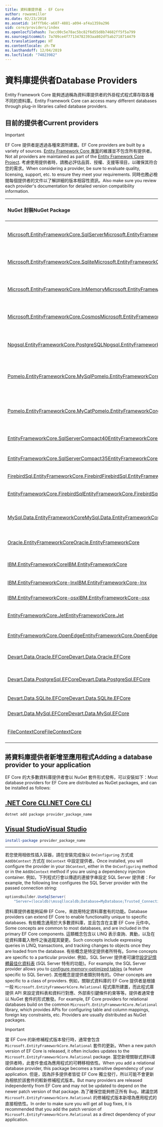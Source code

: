```yaml
---
title: 資料庫提供者 - EF Core
author: rowanmiller
ms.date: 02/23/2018
ms.assetid: 14fffb6c-a687-4881-a094-af4a1359a296
uid: core/providers/index
ms.openlocfilehash: 7acc00c5e78ac5bc82f6d55d8b74682ff5f5a799
ms.sourcegitcommit: 7a709ce4f77134782393aa802df5ab2718714479
ms.translationtype: HT
ms.contentlocale: zh-TW
ms.lasthandoff: 12/04/2019
ms.locfileid: "74823982"
---
```

# <a name="database-providers"></a><span data-ttu-id="71b77-102">資料庫提供者</span><span class="sxs-lookup"><span data-stu-id="71b77-102">Database Providers</span></span>

<span data-ttu-id="71b77-103">Entity Framework Core 能夠透過稱為資料庫提供者的外掛程式程式庫存取各種不同的資料庫。</span><span class="sxs-lookup"><span data-stu-id="71b77-103">Entity Framework Core can access many different databases through plug-in libraries called database providers.</span></span>

## <a name="current-providers"></a><span data-ttu-id="71b77-104">目前的提供者</span><span class="sxs-lookup"><span data-stu-id="71b77-104">Current providers</span></span>

> [!IMPORTANT]  
> <span data-ttu-id="71b77-105">EF Core 提供者是透過各種來源所建置。</span><span class="sxs-lookup"><span data-stu-id="71b77-105">EF Core providers are built by a variety of sources.</span></span> <span data-ttu-id="71b77-106">[Entity Framework Core 專案](https://github.com/aspnet/EntityFrameworkCore)的維護並不包含所有提供者。</span><span class="sxs-lookup"><span data-stu-id="71b77-106">Not all providers are maintained as part of the [Entity Framework Core Project](https://github.com/aspnet/EntityFrameworkCore).</span></span> <span data-ttu-id="71b77-107">考慮使用提供者時，請務必評估品質、授權、支援等項目，以確保其符合您的需求。</span><span class="sxs-lookup"><span data-stu-id="71b77-107">When considering a provider, be sure to evaluate quality, licensing, support, etc. to ensure they meet your requirements.</span></span> <span data-ttu-id="71b77-108">同時也務必檢閱每個提供者的文件以了解詳細的版本相容性資訊。</span><span class="sxs-lookup"><span data-stu-id="71b77-108">Also make sure you review each provider's documentation for detailed version compatibility information.</span></span>

| <span data-ttu-id="71b77-109">NuGet 封裝</span><span class="sxs-lookup"><span data-stu-id="71b77-109">NuGet Package</span></span>                                                                                                        | <span data-ttu-id="71b77-110">支援的資料庫引擎</span><span class="sxs-lookup"><span data-stu-id="71b77-110">Supported database engines</span></span> | <span data-ttu-id="71b77-111">維護程式/廠商</span><span class="sxs-lookup"><span data-stu-id="71b77-111">Maintainer / Vendor</span></span>                                                           | <span data-ttu-id="71b77-112">注意/需求</span><span class="sxs-lookup"><span data-stu-id="71b77-112">Notes / Requirements</span></span> | <span data-ttu-id="71b77-113">實用連結</span><span class="sxs-lookup"><span data-stu-id="71b77-113">Useful links</span></span>                                                                                                                                                                                       |
|:---------------------------------------------------------------------------------------------------------------------|:---------------------------|:------------------------------------------------------------------------------|:---------------------|:---------------------------------------------------------------------------------------------------------------------------------------------------------------------------------------------------|
| [<span data-ttu-id="71b77-114">Microsoft.EntityFrameworkCore.SqlServer</span><span class="sxs-lookup"><span data-stu-id="71b77-114">Microsoft.EntityFrameworkCore.SqlServer</span></span>](https://www.nuget.org/packages/Microsoft.EntityFrameworkCore.SqlServer)    | <span data-ttu-id="71b77-115">SQL Server 2012 及更新版本</span><span class="sxs-lookup"><span data-stu-id="71b77-115">SQL Server 2012 onwards</span></span>    | <span data-ttu-id="71b77-116">[EF Core 專案](https://github.com/aspnet/EntityFrameworkCore/) (Microsoft)</span><span class="sxs-lookup"><span data-stu-id="71b77-116">[EF Core Project](https://github.com/aspnet/EntityFrameworkCore/) (Microsoft)</span></span> |                      | [<span data-ttu-id="71b77-117">docs</span><span class="sxs-lookup"><span data-stu-id="71b77-117">docs</span></span>](xref:core/providers/sql-server/index)                                                                                                                                                       |
| [<span data-ttu-id="71b77-118">Microsoft.EntityFrameworkCore.Sqlite</span><span class="sxs-lookup"><span data-stu-id="71b77-118">Microsoft.EntityFrameworkCore.Sqlite</span></span>](https://www.nuget.org/packages/Microsoft.EntityFrameworkCore.Sqlite)          | <span data-ttu-id="71b77-119">SQLite 3.7 及更新版本</span><span class="sxs-lookup"><span data-stu-id="71b77-119">SQLite 3.7 onwards</span></span>         | <span data-ttu-id="71b77-120">[EF Core 專案](https://github.com/aspnet/EntityFrameworkCore/) (Microsoft)</span><span class="sxs-lookup"><span data-stu-id="71b77-120">[EF Core Project](https://github.com/aspnet/EntityFrameworkCore/) (Microsoft)</span></span> |                      | [<span data-ttu-id="71b77-121">docs</span><span class="sxs-lookup"><span data-stu-id="71b77-121">docs</span></span>](xref:core/providers/sqlite/index)                                                                                                                                                           |
| [<span data-ttu-id="71b77-122">Microsoft.EntityFrameworkCore.InMemory</span><span class="sxs-lookup"><span data-stu-id="71b77-122">Microsoft.EntityFrameworkCore.InMemory</span></span>](https://www.nuget.org/packages/Microsoft.EntityFrameworkCore.InMemory)      | <span data-ttu-id="71b77-123">EF Core 記憶體內部資料庫</span><span class="sxs-lookup"><span data-stu-id="71b77-123">EF Core in-memory database</span></span> | <span data-ttu-id="71b77-124">[EF Core 專案](https://github.com/aspnet/EntityFrameworkCore/) (Microsoft)</span><span class="sxs-lookup"><span data-stu-id="71b77-124">[EF Core Project](https://github.com/aspnet/EntityFrameworkCore/) (Microsoft)</span></span> | <span data-ttu-id="71b77-125">僅供測試</span><span class="sxs-lookup"><span data-stu-id="71b77-125">For testing only</span></span>     | [<span data-ttu-id="71b77-126">docs</span><span class="sxs-lookup"><span data-stu-id="71b77-126">docs</span></span>](xref:core/providers/in-memory/index)                                                                                                                                                        |
| [<span data-ttu-id="71b77-127">Microsoft.EntityFrameworkCore.Cosmos</span><span class="sxs-lookup"><span data-stu-id="71b77-127">Microsoft.EntityFrameworkCore.Cosmos</span></span>](https://www.nuget.org/packages/Microsoft.EntityFrameworkCore.Cosmos)          | <span data-ttu-id="71b77-128">Azure Cosmos DB SQL API</span><span class="sxs-lookup"><span data-stu-id="71b77-128">Azure Cosmos DB SQL API</span></span>    | <span data-ttu-id="71b77-129">[EF Core 專案](https://github.com/aspnet/EntityFrameworkCore/) (Microsoft)</span><span class="sxs-lookup"><span data-stu-id="71b77-129">[EF Core Project](https://github.com/aspnet/EntityFrameworkCore/) (Microsoft)</span></span> |                      | [<span data-ttu-id="71b77-130">docs</span><span class="sxs-lookup"><span data-stu-id="71b77-130">docs</span></span>](xref:core/providers/cosmos/index)                                                                                                                                                           |
| [<span data-ttu-id="71b77-131">Npgsql.EntityFrameworkCore.PostgreSQL</span><span class="sxs-lookup"><span data-stu-id="71b77-131">Npgsql.EntityFrameworkCore.PostgreSQL</span></span>](https://www.nuget.org/packages/Npgsql.EntityFrameworkCore.PostgreSQL)        | <span data-ttu-id="71b77-132">PostgreSQL</span><span class="sxs-lookup"><span data-stu-id="71b77-132">PostgreSQL</span></span>                 | [<span data-ttu-id="71b77-133">Npgsql 開發小組</span><span class="sxs-lookup"><span data-stu-id="71b77-133">Npgsql Development Team</span></span>](https://github.com/npgsql)                          |                      | [<span data-ttu-id="71b77-134">docs</span><span class="sxs-lookup"><span data-stu-id="71b77-134">docs</span></span>](https://www.npgsql.org/efcore/index.html)                                                                                                                                                   |
| [<span data-ttu-id="71b77-135">Pomelo.EntityFrameworkCore.MySql</span><span class="sxs-lookup"><span data-stu-id="71b77-135">Pomelo.EntityFrameworkCore.MySql</span></span>](https://www.nuget.org/packages/Pomelo.EntityFrameworkCore.MySql)                  | <span data-ttu-id="71b77-136">MySQL、MariaDB</span><span class="sxs-lookup"><span data-stu-id="71b77-136">MySQL, MariaDB</span></span>             | [<span data-ttu-id="71b77-137">Pomelo Foundation 專案</span><span class="sxs-lookup"><span data-stu-id="71b77-137">Pomelo Foundation Project</span></span>](https://github.com/PomeloFoundation)              |                      | [<span data-ttu-id="71b77-138">讀我檔案</span><span class="sxs-lookup"><span data-stu-id="71b77-138">readme</span></span>](https://github.com/PomeloFoundation/Pomelo.EntityFrameworkCore.MySql/blob/master/README.md)                                                                                               |
| [<span data-ttu-id="71b77-139">Pomelo.EntityFrameworkCore.MyCat</span><span class="sxs-lookup"><span data-stu-id="71b77-139">Pomelo.EntityFrameworkCore.MyCat</span></span>](https://www.nuget.org/packages/Pomelo.EntityFrameworkCore.MyCat)                  | <span data-ttu-id="71b77-140">MyCAT 伺服器</span><span class="sxs-lookup"><span data-stu-id="71b77-140">MyCAT Server</span></span>               | [<span data-ttu-id="71b77-141">Pomelo Foundation 專案</span><span class="sxs-lookup"><span data-stu-id="71b77-141">Pomelo Foundation Project</span></span>](https://github.com/PomeloFoundation)              | <span data-ttu-id="71b77-142">只有發行前版本</span><span class="sxs-lookup"><span data-stu-id="71b77-142">Prerelease only</span></span>      | [<span data-ttu-id="71b77-143">讀我檔案</span><span class="sxs-lookup"><span data-stu-id="71b77-143">readme</span></span>](https://github.com/PomeloFoundation/Pomelo.EntityFrameworkCore.MyCat/blob/master/README.md)                                                                                               |
| [<span data-ttu-id="71b77-144">EntityFrameworkCore.SqlServerCompact40</span><span class="sxs-lookup"><span data-stu-id="71b77-144">EntityFrameworkCore.SqlServerCompact40</span></span>](https://www.nuget.org/packages/EntityFrameworkCore.SqlServerCompact40)      | <span data-ttu-id="71b77-145">SQL Server Compact 4.0</span><span class="sxs-lookup"><span data-stu-id="71b77-145">SQL Server Compact 4.0</span></span>     | [<span data-ttu-id="71b77-146">Erik Ejlskov Jensen</span><span class="sxs-lookup"><span data-stu-id="71b77-146">Erik Ejlskov Jensen</span></span>](https://github.com/ErikEJ/)                             | <span data-ttu-id="71b77-147">.NET Framework</span><span class="sxs-lookup"><span data-stu-id="71b77-147">.NET Framework</span></span>       | [<span data-ttu-id="71b77-148">wiki</span><span class="sxs-lookup"><span data-stu-id="71b77-148">wiki</span></span>](https://github.com/ErikEJ/EntityFramework.SqlServerCompact/wiki/Using-EF-Core-with-SQL-Server-Compact-in-Traditional-.NET-Applications)                                                     |
| [<span data-ttu-id="71b77-149">EntityFrameworkCore.SqlServerCompact35</span><span class="sxs-lookup"><span data-stu-id="71b77-149">EntityFrameworkCore.SqlServerCompact35</span></span>](https://www.nuget.org/packages/EntityFrameworkCore.SqlServerCompact35)      | <span data-ttu-id="71b77-150">SQL Server Compact 3.5</span><span class="sxs-lookup"><span data-stu-id="71b77-150">SQL Server Compact 3.5</span></span>     | [<span data-ttu-id="71b77-151">Erik Ejlskov Jensen</span><span class="sxs-lookup"><span data-stu-id="71b77-151">Erik Ejlskov Jensen</span></span>](https://github.com/ErikEJ/)                             | <span data-ttu-id="71b77-152">.NET Framework</span><span class="sxs-lookup"><span data-stu-id="71b77-152">.NET Framework</span></span>       | [<span data-ttu-id="71b77-153">wiki</span><span class="sxs-lookup"><span data-stu-id="71b77-153">wiki</span></span>](https://github.com/ErikEJ/EntityFramework.SqlServerCompact/wiki/Using-EF-Core-with-SQL-Server-Compact-in-Traditional-.NET-Applications)                                                     |
| [<span data-ttu-id="71b77-154">FirebirdSql.EntityFrameworkCore.Firebird</span><span class="sxs-lookup"><span data-stu-id="71b77-154">FirebirdSql.EntityFrameworkCore.Firebird</span></span>](https://www.nuget.org/packages/FirebirdSql.EntityFrameworkCore.Firebird/) | <span data-ttu-id="71b77-155">Firebird 2.5 及 3.x</span><span class="sxs-lookup"><span data-stu-id="71b77-155">Firebird 2.5 and 3.x</span></span>       | [<span data-ttu-id="71b77-156">Jiří Činčura</span><span class="sxs-lookup"><span data-stu-id="71b77-156">Jiří Činčura</span></span>](https://github.com/cincuranet)                                 |                      | [<span data-ttu-id="71b77-157">docs</span><span class="sxs-lookup"><span data-stu-id="71b77-157">docs</span></span>](https://github.com/cincuranet/FirebirdSql.Data.FirebirdClient/blob/master/Provider/docs/entity-framework-core.md)                                                                           |
| [<span data-ttu-id="71b77-158">EntityFrameworkCore.FirebirdSql</span><span class="sxs-lookup"><span data-stu-id="71b77-158">EntityFrameworkCore.FirebirdSql</span></span>](https://www.nuget.org/packages/EntityFrameworkCore.FirebirdSql/)                   | <span data-ttu-id="71b77-159">Firebird 2.5 及 3.x</span><span class="sxs-lookup"><span data-stu-id="71b77-159">Firebird 2.5 and 3.x</span></span>       | [<span data-ttu-id="71b77-160">Rafael Almeida</span><span class="sxs-lookup"><span data-stu-id="71b77-160">Rafael Almeida</span></span>](https://github.com/ralmsdeveloper)                           |                      | [<span data-ttu-id="71b77-161">wiki</span><span class="sxs-lookup"><span data-stu-id="71b77-161">wiki</span></span>](https://github.com/ralmsdeveloper/EntityFrameworkCore.FirebirdSQL/wiki)                                                                                                                     |
| [<span data-ttu-id="71b77-162">MySql.Data.EntityFrameworkCore</span><span class="sxs-lookup"><span data-stu-id="71b77-162">MySql.Data.EntityFrameworkCore</span></span>](https://www.nuget.org/packages/MySql.Data.EntityFrameworkCore)                      | <span data-ttu-id="71b77-163">MySQL</span><span class="sxs-lookup"><span data-stu-id="71b77-163">MySQL</span></span>                      | <span data-ttu-id="71b77-164">[MySQL 專案](https://dev.mysql.com) (Oracle)</span><span class="sxs-lookup"><span data-stu-id="71b77-164">[MySQL project](https://dev.mysql.com) (Oracle)</span></span>                               |                      | [<span data-ttu-id="71b77-165">docs</span><span class="sxs-lookup"><span data-stu-id="71b77-165">docs</span></span>](https://dev.mysql.com/doc/connector-net/en/connector-net-entityframework-core.html)                                                                                                         |
| [<span data-ttu-id="71b77-166">Oracle.EntityFrameworkCore</span><span class="sxs-lookup"><span data-stu-id="71b77-166">Oracle.EntityFrameworkCore</span></span>](https://www.nuget.org/packages/Oracle.EntityFrameworkCore/)                             | <span data-ttu-id="71b77-167">Oracle DB 11.2 與更新版本</span><span class="sxs-lookup"><span data-stu-id="71b77-167">Oracle DB 11.2 onwards</span></span>     | [<span data-ttu-id="71b77-168">Oracle</span><span class="sxs-lookup"><span data-stu-id="71b77-168">Oracle</span></span>](https://www.oracle.com/technetwork/topics/dotnet/)                   | <span data-ttu-id="71b77-169">發行前版本</span><span class="sxs-lookup"><span data-stu-id="71b77-169">Prerelease</span></span>           | [<span data-ttu-id="71b77-170">網站</span><span class="sxs-lookup"><span data-stu-id="71b77-170">website</span></span>](https://www.oracle.com/technetwork/topics/dotnet/)                                                                                                                                       |
| [<span data-ttu-id="71b77-171">IBM.EntityFrameworkCore</span><span class="sxs-lookup"><span data-stu-id="71b77-171">IBM.EntityFrameworkCore</span></span>](https://www.nuget.org/packages/IBM.EntityFrameworkCore)                                    | <span data-ttu-id="71b77-172">Db2、Informix</span><span class="sxs-lookup"><span data-stu-id="71b77-172">Db2, Informix</span></span>              | [<span data-ttu-id="71b77-173">IBM</span><span class="sxs-lookup"><span data-stu-id="71b77-173">IBM</span></span>](https://ibm.com)                                                        | <span data-ttu-id="71b77-174">Windows 版本</span><span class="sxs-lookup"><span data-stu-id="71b77-174">Windows version</span></span>      | [<span data-ttu-id="71b77-175">部落格</span><span class="sxs-lookup"><span data-stu-id="71b77-175">blog</span></span>](https://www.ibm.com/developerworks/community/blogs/96960515-2ea1-4391-8170-b0515d08e4da/entry/Creating_Entity_Data_Model_using_IBM_Data_Server_providers_for_Entity_Framework_Core?lang=en) |
| [<span data-ttu-id="71b77-176">IBM.EntityFrameworkCore-lnx</span><span class="sxs-lookup"><span data-stu-id="71b77-176">IBM.EntityFrameworkCore-lnx</span></span>](https://www.nuget.org/packages/IBM.EntityFrameworkCore-lnx)                            | <span data-ttu-id="71b77-177">Db2、Informix</span><span class="sxs-lookup"><span data-stu-id="71b77-177">Db2, Informix</span></span>              | [<span data-ttu-id="71b77-178">IBM</span><span class="sxs-lookup"><span data-stu-id="71b77-178">IBM</span></span>](https://ibm.com)                                                        | <span data-ttu-id="71b77-179">Linux 版本</span><span class="sxs-lookup"><span data-stu-id="71b77-179">Linux version</span></span>        | [<span data-ttu-id="71b77-180">部落格</span><span class="sxs-lookup"><span data-stu-id="71b77-180">blog</span></span>](https://www.ibm.com/developerworks/community/blogs/96960515-2ea1-4391-8170-b0515d08e4da/entry/Creating_Entity_Data_Model_using_IBM_Data_Server_providers_for_Entity_Framework_Core?lang=en) |
| [<span data-ttu-id="71b77-181">IBM.EntityFrameworkCore-osx</span><span class="sxs-lookup"><span data-stu-id="71b77-181">IBM.EntityFrameworkCore-osx</span></span>](https://www.nuget.org/packages/IBM.EntityFrameworkCore-osx)                            | <span data-ttu-id="71b77-182">Db2、Informix</span><span class="sxs-lookup"><span data-stu-id="71b77-182">Db2, Informix</span></span>              | [<span data-ttu-id="71b77-183">IBM</span><span class="sxs-lookup"><span data-stu-id="71b77-183">IBM</span></span>](https://ibm.com)                                                        | <span data-ttu-id="71b77-184">macOS 版本</span><span class="sxs-lookup"><span data-stu-id="71b77-184">macOS version</span></span>        | [<span data-ttu-id="71b77-185">部落格</span><span class="sxs-lookup"><span data-stu-id="71b77-185">blog</span></span>](https://www.ibm.com/developerworks/community/blogs/96960515-2ea1-4391-8170-b0515d08e4da/entry/Creating_Entity_Data_Model_using_IBM_Data_Server_providers_for_Entity_Framework_Core?lang=en) |
| [<span data-ttu-id="71b77-186">EntityFrameworkCore.Jet</span><span class="sxs-lookup"><span data-stu-id="71b77-186">EntityFrameworkCore.Jet</span></span>](https://www.nuget.org/packages/EntityFrameworkCore.Jet/)                                   | <span data-ttu-id="71b77-187">Microsoft Access 檔案</span><span class="sxs-lookup"><span data-stu-id="71b77-187">Microsoft Access files</span></span>     | [<span data-ttu-id="71b77-188">Bubi</span><span class="sxs-lookup"><span data-stu-id="71b77-188">Bubi</span></span>](https://github.com/bubibubi)                                           | <span data-ttu-id="71b77-189">.NET Framework</span><span class="sxs-lookup"><span data-stu-id="71b77-189">.NET Framework</span></span>       | [<span data-ttu-id="71b77-190">讀我檔案</span><span class="sxs-lookup"><span data-stu-id="71b77-190">readme</span></span>](https://github.com/bubibubi/EntityFrameworkCore.Jet/blob/master/docs/README.md)                                                                                                           |
| [<span data-ttu-id="71b77-191">EntityFrameworkCore.OpenEdge</span><span class="sxs-lookup"><span data-stu-id="71b77-191">EntityFrameworkCore.OpenEdge</span></span>](https://www.nuget.org/packages/EntityFrameworkCore.OpenEdge/)                         | <span data-ttu-id="71b77-192">Progress OpenEdge</span><span class="sxs-lookup"><span data-stu-id="71b77-192">Progress OpenEdge</span></span>          | [<span data-ttu-id="71b77-193">Alex Wiese</span><span class="sxs-lookup"><span data-stu-id="71b77-193">Alex Wiese</span></span>](https://github.com/alexwiese)                                    |                      | [<span data-ttu-id="71b77-194">讀我檔案</span><span class="sxs-lookup"><span data-stu-id="71b77-194">readme</span></span>](https://github.com/alexwiese/EntityFrameworkCore.OpenEdge/blob/master/README.md)                                                                                                          |
| [<span data-ttu-id="71b77-195">Devart.Data.Oracle.EFCore</span><span class="sxs-lookup"><span data-stu-id="71b77-195">Devart.Data.Oracle.EFCore</span></span>](https://www.nuget.org/packages/Devart.Data.Oracle.EFCore/)                               | <span data-ttu-id="71b77-196">Oracle DB 9.2.0.4 與更新版本</span><span class="sxs-lookup"><span data-stu-id="71b77-196">Oracle DB 9.2.0.4 onwards</span></span>  | [<span data-ttu-id="71b77-197">DevArt</span><span class="sxs-lookup"><span data-stu-id="71b77-197">DevArt</span></span>](https://www.devart.com/)                                             | <span data-ttu-id="71b77-198">已支付</span><span class="sxs-lookup"><span data-stu-id="71b77-198">Paid</span></span>                 | [<span data-ttu-id="71b77-199">docs</span><span class="sxs-lookup"><span data-stu-id="71b77-199">docs</span></span>](https://www.devart.com/dotconnect/oracle/docs/)                                                                                                                                             |
| [<span data-ttu-id="71b77-200">Devart.Data.PostgreSql.EFCore</span><span class="sxs-lookup"><span data-stu-id="71b77-200">Devart.Data.PostgreSql.EFCore</span></span>](https://www.nuget.org/packages/Devart.Data.PostgreSql.EFCore/)                       | <span data-ttu-id="71b77-201">PostgreSQL 8.0 及更新版本</span><span class="sxs-lookup"><span data-stu-id="71b77-201">PostgreSQL 8.0 onwards</span></span>     | [<span data-ttu-id="71b77-202">DevArt</span><span class="sxs-lookup"><span data-stu-id="71b77-202">DevArt</span></span>](https://www.devart.com/)                                             | <span data-ttu-id="71b77-203">已支付</span><span class="sxs-lookup"><span data-stu-id="71b77-203">Paid</span></span>                 | [<span data-ttu-id="71b77-204">docs</span><span class="sxs-lookup"><span data-stu-id="71b77-204">docs</span></span>](https://www.devart.com/dotconnect/postgresql/docs/)                                                                                                                                         |
| [<span data-ttu-id="71b77-205">Devart.Data.SQLite.EFCore</span><span class="sxs-lookup"><span data-stu-id="71b77-205">Devart.Data.SQLite.EFCore</span></span>](https://www.nuget.org/packages/Devart.Data.SQLite.EFCore/)                               | <span data-ttu-id="71b77-206">SQLite 3 及更新版本</span><span class="sxs-lookup"><span data-stu-id="71b77-206">SQLite 3 onwards</span></span>           | [<span data-ttu-id="71b77-207">DevArt</span><span class="sxs-lookup"><span data-stu-id="71b77-207">DevArt</span></span>](https://www.devart.com/)                                             | <span data-ttu-id="71b77-208">已支付</span><span class="sxs-lookup"><span data-stu-id="71b77-208">Paid</span></span>                 | [<span data-ttu-id="71b77-209">docs</span><span class="sxs-lookup"><span data-stu-id="71b77-209">docs</span></span>](https://www.devart.com/dotconnect/sqlite/docs/)                                                                                                                                             |
| [<span data-ttu-id="71b77-210">Devart.Data.MySql.EFCore</span><span class="sxs-lookup"><span data-stu-id="71b77-210">Devart.Data.MySql.EFCore</span></span>](https://www.nuget.org/packages/Devart.Data.MySql.EFCore/)                                 | <span data-ttu-id="71b77-211">MySQL 5 及更新版本</span><span class="sxs-lookup"><span data-stu-id="71b77-211">MySQL 5 onwards</span></span>            | [<span data-ttu-id="71b77-212">DevArt</span><span class="sxs-lookup"><span data-stu-id="71b77-212">DevArt</span></span>](https://www.devart.com/)                                             | <span data-ttu-id="71b77-213">已支付</span><span class="sxs-lookup"><span data-stu-id="71b77-213">Paid</span></span>                 | [<span data-ttu-id="71b77-214">docs</span><span class="sxs-lookup"><span data-stu-id="71b77-214">docs</span></span>](https://www.devart.com/dotconnect/mysql/docs/)                                                                                                                                              |
| [<span data-ttu-id="71b77-215">FileContextCore</span><span class="sxs-lookup"><span data-stu-id="71b77-215">FileContextCore</span></span>](https://www.nuget.org/packages/FileContextCore/)                                 | <span data-ttu-id="71b77-216">將資料儲存在檔案中</span><span class="sxs-lookup"><span data-stu-id="71b77-216">Stores data in files</span></span>            | [<span data-ttu-id="71b77-217">Morris Janatzek</span><span class="sxs-lookup"><span data-stu-id="71b77-217">Morris Janatzek</span></span>](https://github.com/morrisjdev)                                             | <span data-ttu-id="71b77-218">適合用於開發</span><span class="sxs-lookup"><span data-stu-id="71b77-218">For development purposes</span></span>                 | [<span data-ttu-id="71b77-219">讀我檔案</span><span class="sxs-lookup"><span data-stu-id="71b77-219">readme</span></span>](https://github.com/morrisjdev/FileContextCore/blob/master/README.md)                                                                                                                                              |

## <a name="adding-a-database-provider-to-your-application"></a><span data-ttu-id="71b77-220">將資料庫提供者新增至應用程式</span><span class="sxs-lookup"><span data-stu-id="71b77-220">Adding a database provider to your application</span></span>

<span data-ttu-id="71b77-221">EF Core 的大多數資料庫提供者會以 NuGet 套件形式發佈，可以安裝如下：</span><span class="sxs-lookup"><span data-stu-id="71b77-221">Most database providers for EF Core are distributed as NuGet packages, and can be installed as follows:</span></span>

## <a name="net-core-clitabdotnet-core-cli"></a>[<span data-ttu-id="71b77-222">.NET Core CLI</span><span class="sxs-lookup"><span data-stu-id="71b77-222">.NET Core CLI</span></span>](#tab/dotnet-core-cli)

```dotnetcli
dotnet add package provider_package_name
```

## <a name="visual-studiotabvs"></a>[<span data-ttu-id="71b77-223">Visual Studio</span><span class="sxs-lookup"><span data-stu-id="71b77-223">Visual Studio</span></span>](#tab/vs)

``` powershell
install-package provider_package_name
```

***

<span data-ttu-id="71b77-224">若您使用相依性插入容器，請在安裝完成後以 `OnConfiguring` 方式或 `AddDbContext` 方式在 `DbContext` 中設定提供者。</span><span class="sxs-lookup"><span data-stu-id="71b77-224">Once installed, you will configure the provider in your `DbContext`, either in the `OnConfiguring` method or in the `AddDbContext` method if you are using a dependency injection container.</span></span>
<span data-ttu-id="71b77-225">例如，下列程式行會以傳遞的連接字串設定 SQL Server 提供者：</span><span class="sxs-lookup"><span data-stu-id="71b77-225">For example, the following line configures the SQL Server provider with the passed connection string:</span></span>

``` csharp
optionsBuilder.UseSqlServer(
    "Server=(localdb)\mssqllocaldb;Database=MyDatabase;Trusted_Connection=True;");
```  

<span data-ttu-id="71b77-226">資料庫提供者能夠延伸 EF Core，來啟用特定資料庫套有的功能。</span><span class="sxs-lookup"><span data-stu-id="71b77-226">Database providers can extend EF Core to enable functionality unique to specific databases.</span></span>
<span data-ttu-id="71b77-227">有些概念通用於大多數資料庫，並且包含在主要 EF Core 元件中。</span><span class="sxs-lookup"><span data-stu-id="71b77-227">Some concepts are common to most databases, and are included in the primary EF Core components.</span></span>
<span data-ttu-id="71b77-228">這類概念包含以 LINQ 表示查詢、異動，以及在從資料庫載入物件之後追蹤其變更。</span><span class="sxs-lookup"><span data-stu-id="71b77-228">Such concepts include expressing queries in LINQ, transactions, and tracking changes to objects once they are loaded from the database.</span></span>
<span data-ttu-id="71b77-229">有些概念是特定提供者所特有。</span><span class="sxs-lookup"><span data-stu-id="71b77-229">Some concepts are specific to a particular provider.</span></span>
<span data-ttu-id="71b77-230">例如，SQL Server 提供者可讓您[設定記憶體最佳化資料表](xref:core/providers/sql-server/memory-optimized-tables) (SQL Server 特有的功能)。</span><span class="sxs-lookup"><span data-stu-id="71b77-230">For example, the SQL Server provider allows you to [configure memory-optimized tables](xref:core/providers/sql-server/memory-optimized-tables) (a feature specific to SQL Server).</span></span>
<span data-ttu-id="71b77-231">其他概念是提供者類別特有的。</span><span class="sxs-lookup"><span data-stu-id="71b77-231">Other concepts are specific to a class of providers.</span></span>
<span data-ttu-id="71b77-232">例如，關聯式資料庫的 EF Core 提供者是根據一般 `Microsoft.EntityFrameworkCore.Relational` 程式庫所建置，而此程式庫提供 API 來設定資料表和資料行對應、外部索引鍵條件約束等等。提供者通常會以 NuGet 套件的形式散發。</span><span class="sxs-lookup"><span data-stu-id="71b77-232">For example, EF Core providers for relational databases build on the common `Microsoft.EntityFrameworkCore.Relational` library, which provides APIs for configuring table and column mappings, foreign key constraints, etc. Providers are usually distributed as NuGet packages.</span></span>

> [!IMPORTANT]  
> <span data-ttu-id="71b77-233">當 EF Core 的新修補程式版本發行時，通常會包含 `Microsoft.EntityFrameworkCore.Relational` 套件的更新。</span><span class="sxs-lookup"><span data-stu-id="71b77-233">When a new patch version of EF Core is released, it often includes updates to the `Microsoft.EntityFrameworkCore.Relational` package.</span></span>
> <span data-ttu-id="71b77-234">當您新增關聯式資料庫提供者時，此套件會成為應用程式的可轉移相依性。</span><span class="sxs-lookup"><span data-stu-id="71b77-234">When you add a relational database provider, this package becomes a transitive dependency of your application.</span></span>
> <span data-ttu-id="71b77-235">但是，因為許多提供者皆從 EF Core 獨立發行，所以可能不會更新為相依於該套件的較新修補程式版本。</span><span class="sxs-lookup"><span data-stu-id="71b77-235">But many providers are released independently from EF Core and may not be updated to depend on the newer patch version of that package.</span></span>
> <span data-ttu-id="71b77-236">為了確保您能夠修正所有 Bug，建議您將 `Microsoft.EntityFrameworkCore.Relational` 的修補程式版本新增為應用程式的直接相依性。</span><span class="sxs-lookup"><span data-stu-id="71b77-236">In order to make sure you will get all bug fixes, it is recommended that you add the patch version of `Microsoft.EntityFrameworkCore.Relational` as a direct dependency of your application.</span></span>
